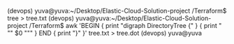 (devops) yuva@yuva:~/Desktop/Elastic-Cloud-Solution-project /Terraform$ tree > tree.txt
(devops) yuva@yuva:~/Desktop/Elastic-Cloud-Solution-project /Terraform$ awk 'BEGIN { print "digraph DirectoryTree {" } { print "  \"" $0 "\"" } END { print "}" }' tree.txt > tree.dot
(devops) yuva@yuva
